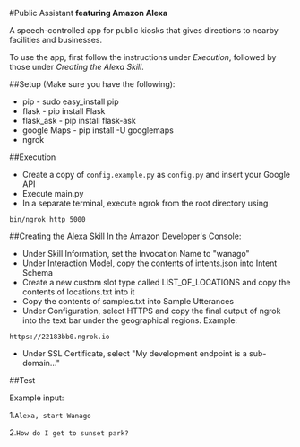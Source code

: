 #Public Assistant
**featuring Amazon Alexa**

A speech-controlled app for public kiosks that gives directions to nearby facilities and businesses.

To use the app, first follow the instructions under *Execution*, followed by those under *Creating the Alexa Skill*.

##Setup (Make sure you have the following):
* pip - sudo easy_install pip <br />
* flask - pip install Flask <br />
* flask_ask - pip install flask-ask <br />
* google Maps - pip install -U googlemaps <br />
* ngrok <br />

##Execution

* Create a copy of `config.example.py` as `config.py` and insert your Google API
* Execute main.py
* In a separate terminal, execute ngrok from the root directory using
```
bin/ngrok http 5000
```

##Creating the Alexa Skill
In the Amazon Developer's Console: 

* Under Skill Information, set the Invocation Name to "wanago"
* Under Interaction Model, copy the contents of intents.json into Intent Schema
* Create a new custom slot type called LIST\_OF\_LOCATIONS and copy the contents of locations.txt into it
* Copy the contents of samples.txt into Sample Utterances
* Under Configuration, select HTTPS and copy the final output of ngrok into the text bar under the geographical regions. Example: 
```
https://22183bb0.ngrok.io
```
* Under SSL Certificate, select "My development endpoint is a sub-domain..."

##Test

Example input:

1.``
Alexa, start Wanago
``

2.``
How do I get to sunset park?
``
